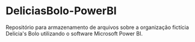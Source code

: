# DeliciasBolo-PowerBI
Repositório para armazenamento de arquivos sobre a organização fictícia Delicia's Bolo utilizando o software Microsoft Power BI.
